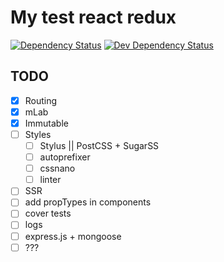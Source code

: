 
# My test react redux

[![Dependency Status](https://david-dm.org/ViZhe/my-test-react-redux.svg)](https://david-dm.org/ViZhe/my-test-react-redux#info=dependencies)
[![Dev Dependency Status](https://david-dm.org/ViZhe/my-test-react-redux/dev-status.svg)](https://david-dm.org/ViZhe/my-test-react-redux#info=devDependencies)


## TODO
- [X] Routing
- [X] mLab
- [X] Immutable
- [ ] Styles
    - [ ] Stylus || PostCSS + SugarSS
    - [ ] autoprefixer
    - [ ] cssnano
    - [ ] linter
- [ ] SSR
- [ ] add propTypes in components
- [ ] cover tests
- [ ] logs
- [ ] express.js + mongoose
- [ ] ???
